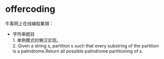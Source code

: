# offercoding
牛客网上在线编程集锦：
* 字符串题目
<br> 1. 单例模式的懒汉实现。
<br> 2. Given a string s, partition s such that every substring of the partition is a palindrome.Return all possible palindrome partitioning of s.
